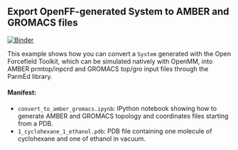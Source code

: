 ## Export OpenFF-generated System to AMBER and GROMACS files

[![Binder](https://mybinder.org/badge_logo.svg)](https://mybinder.org/v2/gh/openforcefield/openforcefield/d129d0c1f3399aa3e2611443210fce526bc62dd6)

This example shows how you can convert a `System` generated with the Open Forcefield Toolkit, which can be simulated natively with OpenMM, into AMBER prmtop/inpcrd and GROMACS top/gro input files through the ParmEd library.

#### Manifest:

- `convert_to_amber_gromacs.ipynb`: IPython notebook showing how to generate AMBER and GROMACS topology and coordinates files starting from a PDB.
- `1_cyclohexane_1_ethanol.pdb`: PDB file containing one molecule of cyclohexane and one of ethanol in vacuum.
